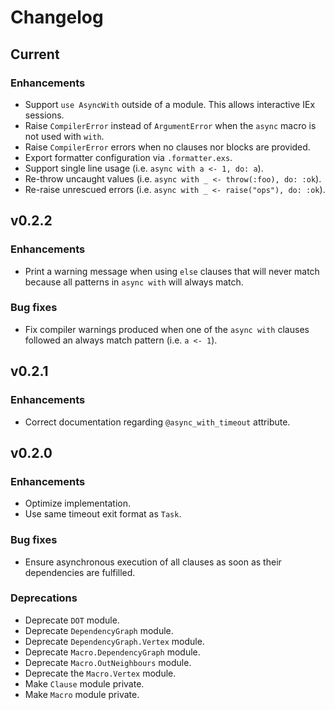 # Changelog

## Current

### Enhancements

  * Support `use AsyncWith` outside of a module. This allows interactive IEx sessions.
  * Raise `CompilerError` instead of `ArgumentError` when the `async` macro is not used with `with`.
  * Raise `CompilerError` errors when no clauses nor blocks are provided.
  * Export formatter configuration via `.formatter.exs`.
  * Support single line usage (i.e. `async with a <- 1, do: a`).
  * Re-throw uncaught values (i.e. `async with _ <- throw(:foo), do: :ok`).
  * Re-raise unrescued errors (i.e. `async with _ <- raise("ops"), do: :ok`).

## v0.2.2

### Enhancements

  * Print a warning message when using `else` clauses that will never match because all patterns in `async with` will always match.

### Bug fixes

  * Fix compiler warnings produced when one of the `async with` clauses followed an always match pattern (i.e. `a <- 1`).

## v0.2.1

### Enhancements

  * Correct documentation regarding `@async_with_timeout` attribute.

## v0.2.0

### Enhancements

  * Optimize implementation.
  * Use same timeout exit format as `Task`.

### Bug fixes

  * Ensure asynchronous execution of all clauses as soon as their dependencies are fulfilled.

### Deprecations

  * Deprecate `DOT` module.
  * Deprecate `DependencyGraph` module.
  * Deprecate `DependencyGraph.Vertex` module.
  * Deprecate `Macro.DependencyGraph` module.
  * Deprecate `Macro.OutNeighbours` module.
  * Deprecate the `Macro.Vertex` module.
  * Make `Clause` module private.
  * Make `Macro` module private.
